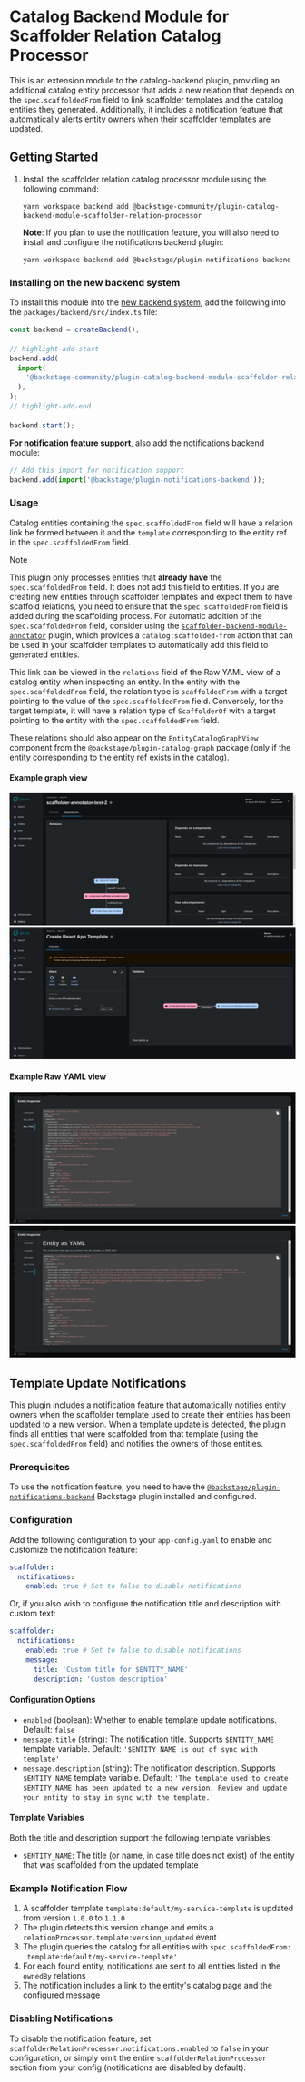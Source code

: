 # Catalog Backend Module for Scaffolder Relation Catalog Processor

This is an extension module to the catalog-backend plugin, providing an additional catalog entity processor that adds a new relation that depends on the `spec.scaffoldedFrom` field to link scaffolder templates and the catalog entities they generated. Additionally, it includes a notification feature that automatically alerts entity owners when their scaffolder templates are updated.

## Getting Started

1. Install the scaffolder relation catalog processor module using the following command:

   ```console
   yarn workspace backend add @backstage-community/plugin-catalog-backend-module-scaffolder-relation-processor
   ```

   **Note**: If you plan to use the notification feature, you will also need to install and configure the notifications backend plugin:

   ```console
   yarn workspace backend add @backstage/plugin-notifications-backend
   ```

### Installing on the new backend system

To install this module into the [new backend system](https://backstage.io/docs/backend-system/), add the following into the `packages/backend/src/index.ts` file:

```ts title="packages/backend/src/index.ts"
const backend = createBackend();

// highlight-add-start
backend.add(
  import(
    '@backstage-community/plugin-catalog-backend-module-scaffolder-relation-processor'
  ),
);
// highlight-add-end

backend.start();
```

**For notification feature support**, also add the notifications backend module:

```ts title="packages/backend/src/index.ts"
// Add this import for notification support
backend.add(import('@backstage/plugin-notifications-backend'));
```

### Usage

Catalog entities containing the `spec.scaffoldedFrom` field will have a relation link be formed between it and the `template` corresponding to the entity ref in the `spec.scaffoldedFrom` field.

> [!NOTE]
> This plugin only processes entities that **already have** the `spec.scaffoldedFrom` field. It does not add this field to entities. If you are creating new entities through scaffolder templates and expect them to have scaffold relations, you need to ensure that the `spec.scaffoldedFrom` field is added during the scaffolding process.
> For automatic addition of the `spec.scaffoldedFrom` field, consider using the [`scaffolder-backend-module-annotator`](https://github.com/backstage/community-plugins/tree/main/workspaces/scaffolder-backend-module-annotator) plugin, which provides a `catalog:scaffolded-from` action that can be used in your scaffolder templates to automatically add this field to generated entities.

This link can be viewed in the `relations` field of the Raw YAML view of a catalog entity when inspecting an entity. In the entity with the `spec.scaffoldedFrom` field, the relation type is `scaffoldedFrom` with a target pointing to the value of the `spec.scaffoldedFrom` field. Conversely, for the target template, it will have a relation type of `ScaffolderOf` with a target pointing to the entity with the `spec.scaffoldedFrom` field.

These relations should also appear on the `EntityCatalogGraphView` component from the `@backstage/plugin-catalog-graph` package (only if the entity corresponding to the entity ref exists in the catalog).

#### Example graph view

![scaffoldedFrom Relation Graph View](./docs/example-images/scaffoldedFromGraphView.png)
![scaffolderOf Relation Graph View](./docs/example-images/scaffolderOfGraphView.png)

#### Example Raw YAML view

![scaffoldedFrom Relation YAML View](./docs/example-images/scaffoldedFromYAMLView.png)
![scaffoldedOf Relation YAML View](./docs/example-images/scaffolderOfYAMLView.png)

## Template Update Notifications

This plugin includes a notification feature that automatically notifies entity owners when the scaffolder template used to create their entities has been updated to a new version. When a template update is detected, the plugin finds all entities that were scaffolded from that template (using the `spec.scaffoldedFrom` field) and notifies the owners of those entities.

### Prerequisites

To use the notification feature, you need to have the [`@backstage/plugin-notifications-backend`](https://github.com/backstage/backstage/tree/master/plugins/notifications-backend) Backstage plugin installed and configured.

### Configuration

Add the following configuration to your `app-config.yaml` to enable and customize the notification feature:

```yaml
scaffolder:
  notifications:
    enabled: true # Set to false to disable notifications
```

Or, if you also wish to configure the notification title and description with custom text:

```yaml
scaffolder:
  notifications:
    enabled: true # Set to false to disable notifications
    message:
      title: 'Custom title for $ENTITY_NAME'
      description: 'Custom description'
```

#### Configuration Options

- `enabled` (boolean): Whether to enable template update notifications. Default: `false`
- `message.title` (string): The notification title. Supports `$ENTITY_NAME` template variable. Default: `'$ENTITY_NAME is out of sync with template'`
- `message.description` (string): The notification description. Supports `$ENTITY_NAME` template variable. Default: `'The template used to create $ENTITY_NAME has been updated to a new version. Review and update your entity to stay in sync with the template.'`

#### Template Variables

Both the title and description support the following template variables:

- `$ENTITY_NAME`: The title (or name, in case title does not exist) of the entity that was scaffolded from the updated template

### Example Notification Flow

1. A scaffolder template `template:default/my-service-template` is updated from version `1.0.0` to `1.1.0`
2. The plugin detects this version change and emits a `relationProcessor.template:version_updated` event
3. The plugin queries the catalog for all entities with `spec.scaffoldedFrom: 'template:default/my-service-template'`
4. For each found entity, notifications are sent to all entities listed in the `ownedBy` relations
5. The notification includes a link to the entity's catalog page and the configured message

### Disabling Notifications

To disable the notification feature, set `scaffolderRelationProcessor.notifications.enabled` to `false` in your configuration, or simply omit the entire `scaffolderRelationProcessor` section from your config (notifications are disabled by default).
